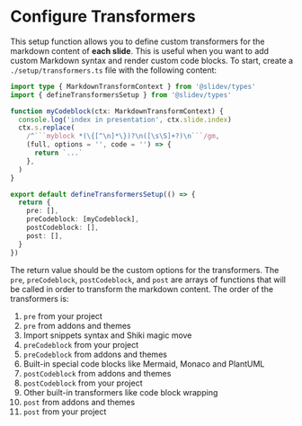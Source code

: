 # Configure Transformers

<Environment type="node" />

This setup function allows you to define custom transformers for the markdown content of **each slide**. This is useful when you want to add custom Markdown syntax and render custom code blocks. To start, create a `./setup/transformers.ts` file with the following content:

````ts twoslash
import type { MarkdownTransformContext } from '@slidev/types'
import { defineTransformersSetup } from '@slidev/types'

function myCodeblock(ctx: MarkdownTransformContext) {
  console.log('index in presentation', ctx.slide.index)
  ctx.s.replace(
    /^```myblock *(\{[^\n]*\})?\n([\s\S]+?)\n```/gm,
    (full, options = '', code = '') => {
      return `...`
    },
  )
}

export default defineTransformersSetup(() => {
  return {
    pre: [],
    preCodeblock: [myCodeblock],
    postCodeblock: [],
    post: [],
  }
})
````

The return value should be the custom options for the transformers. The `pre`, `preCodeblock`, `postCodeblock`, and `post` are arrays of functions that will be called in order to transform the markdown content. The order of the transformers is:

1. `pre` from your project
2. `pre` from addons and themes
3. Import snippets syntax and Shiki magic move
4. `preCodeblock` from your project
5. `preCodeblock` from addons and themes
6. Built-in special code blocks like Mermaid, Monaco and PlantUML
7. `postCodeblock` from addons and themes
8. `postCodeblock` from your project
9. Other built-in transformers like code block wrapping
10. `post` from addons and themes
11. `post` from your project
